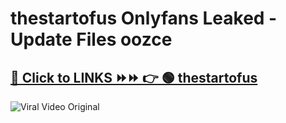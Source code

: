 
 # thestartofus Onlyfans Leaked - Update Files oozce

## <h2><a href="https://clipsfans.com/thestartofus&ref=git">🔗 Click to LINKS ⏩⏩ 👉 🟢 thestartofus </a></h2>

<a href="https://clipsfans.com/thestartofus&ref=git" rel="nofollow" data-target="animated-image.originalLink"><img src="https://i.ibb.co.com/xMMVF88/686577567.gif" alt="Viral Video Original" style="max-width: 100%; display: inline-block;" data-target="animated-image.originalImage"></a>

